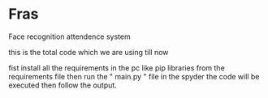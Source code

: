 # Fras
Face recognition attendence system

this is the total code which we are using till now

fist install all the requirements in the pc like pip libraries from the requirements file
then run the " main.py " file in the spyder the code will be executed then follow the output.
